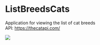 # ListBreedsCats

Application for viewing the list of cat breeds
</br>API:  https://thecatapi.com/ </br>

![](https://psv4.userapi.com/c856224/u35956459/docs/d7/caf8d558ed47/screencast-Genymotion-2020-02-21_16_31_30_657.gif)
